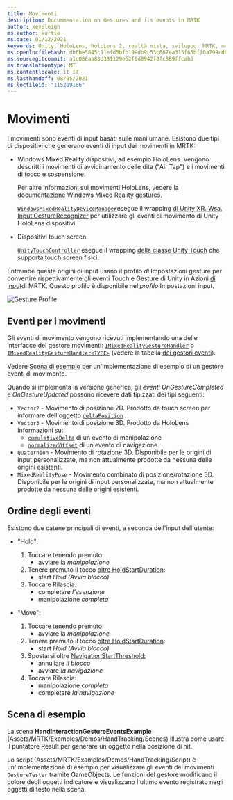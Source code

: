 ```yaml
---
title: Movimenti
description: Docummentation on Gestures and its events in MRTK
author: keveleigh
ms.author: kurtie
ms.date: 01/12/2021
keywords: Unity, HoloLens, HoloLens 2, realtà mista, sviluppo, MRTK, movimenti,
ms.openlocfilehash: db6be5845c11efd5bfb199db9c53c867ea315f65bff0a799cd6bf63b9c50a3d1
ms.sourcegitcommit: a1c086aa83d381129e62f9d8942f0fc889ffcab0
ms.translationtype: MT
ms.contentlocale: it-IT
ms.lasthandoff: 08/05/2021
ms.locfileid: "115209166"
---
```

# <a name="gestures"></a>Movimenti

I movimenti sono eventi di input basati sulle mani umane. Esistono due tipi di dispositivi che generano eventi di input dei movimenti in MRTK:

- Windows Mixed Reality dispositivi, ad esempio HoloLens. Vengono descritti i movimenti di avvicinamento delle dita ("Air Tap") e i movimenti di tocco e sospensione.

  Per altre informazioni sui movimenti HoloLens, vedere la [documentazione Windows Mixed Reality gestures](/windows/mixed-reality/gestures).

  [`WindowsMixedRealityDeviceManager`](xref:Microsoft.MixedReality.Toolkit.WindowsMixedReality.Input.WindowsMixedRealityDeviceManager)esegue il wrapping [di Unity XR. Wsa. Input.GestureRecognizer](https://docs.unity3d.com/ScriptReference/XR.WSA.Input.GestureRecognizer.html) per utilizzare gli eventi di movimento di Unity HoloLens dispositivi.

- Dispositivi touch screen.

  [`UnityTouchController`](xref:Microsoft.MixedReality.Toolkit.Input.UnityInput) esegue il wrapping [della classe Unity Touch](https://docs.unity3d.com/ScriptReference/Touch.html) che supporta touch screen fisici.

Entrambe queste origini di input usano il profilo _di_ Impostazioni gesture per convertire rispettivamente gli eventi Touch e Gesture di Unity in Azioni [di input](input-actions.md)di MRTK. Questo profilo è disponibile nel _profilo_ Impostazioni input.

<img src="../images/input/GestureProfile.png" alt="Gesture Profile" style="max-width:100%;">

## <a name="gesture-events"></a>Eventi per i movimenti

Gli eventi di movimento vengono ricevuti implementando una delle interfacce del gestore movimenti: [`IMixedRealityGestureHandler`](xref:Microsoft.MixedReality.Toolkit.Input.IMixedRealityGestureHandler) o [`IMixedRealityGestureHandler<TYPE>`](xref:Microsoft.MixedReality.Toolkit.Input.IMixedRealityGestureHandler`1) (vedere la tabella [dei gestori eventi](input-events.md)).

Vedere [Scena di esempio](#example-scene) per un'implementazione di esempio di un gestore eventi di movimento.

Quando si implementa la versione generica, gli *eventi OnGestureCompleted* e *OnGestureUpdated* possono ricevere dati tipizzati dei tipi seguenti:

- `Vector2` - Movimento di posizione 2D. Prodotto da touch screen per informare dell'oggetto [`deltaPosition`](https://docs.unity3d.com/ScriptReference/Touch-deltaPosition.html) .
- `Vector3` - Movimento di posizione 3D. Prodotto da HoloLens informazioni su:
  - [`cumulativeDelta`](https://docs.unity3d.com/ScriptReference/XR.WSA.Input.ManipulationUpdatedEventArgs-cumulativeDelta.html) di un evento di manipolazione
  - [`normalizedOffset`](https://docs.unity3d.com/ScriptReference/XR.WSA.Input.NavigationUpdatedEventArgs-normalizedOffset.html) di un evento di navigazione
- `Quaternion` - Movimento di rotazione 3D. Disponibile per le origini di input personalizzate, ma non attualmente prodotte da nessuna delle origini esistenti.
- `MixedRealityPose` - Movimento combinato di posizione/rotazione 3D. Disponibile per le origini di input personalizzate, ma non attualmente prodotte da nessuna delle origini esistenti.

## <a name="order-of-events"></a>Ordine degli eventi

Esistono due catene principali di eventi, a seconda dell'input dell'utente:

- "Hold":
    1. Toccare tenendo premuto:
        - avviare la _manipolazione_
    1. Tenere premuto il tocco [oltre HoldStartDuration](xref:Microsoft.MixedReality.Toolkit.Input.MixedRealityInputSimulationProfile.HoldStartDuration):
        - start _Hold (Avvia blocco)_
    1. Toccare Rilascia:
        - completare _l'esenzione_
        - manipolazione _completa_

- "Move":
    1. Toccare tenendo premuto:
        - avviare la _manipolazione_
    1. Tenere premuto il tocco [oltre HoldStartDuration](xref:Microsoft.MixedReality.Toolkit.Input.MixedRealityInputSimulationProfile.HoldStartDuration):
        - start _Hold (Avvia blocco)_
    1. Spostarsi oltre [NavigationStartThreshold:](xref:Microsoft.MixedReality.Toolkit.Input.MixedRealityInputSimulationProfile.NavigationStartThreshold)
        - annullare _il blocco_
        - avviare _la navigazione_
    1. Toccare Rilascia:
        - manipolazione _completa_
        - completare _la navigazione_

## <a name="example-scene"></a>Scena di esempio

La scena **HandInteractionGestureEventsExample** (Assets/MRTK/Examples/Demos/HandTracking/Scenes) illustra come usare il puntatore Result per generare un oggetto nella posizione di hit.

Lo script (Assets/MRTK/Examples/Demos/HandTracking/Script) è un'implementazione di esempio per visualizzare gli eventi dei movimenti `GestureTester` tramite GameObjects. Le funzioni del gestore modificano il colore degli oggetti indicatore e visualizzano l'ultimo evento registrato negli oggetti di testo nella scena.
